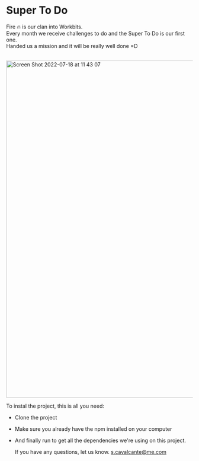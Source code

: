 # Super To Do

Fire 🔥 is our clan into Workbits. </br>
Every month we receive challenges to do and the Super To Do is our first one.</br>
Handed us a mission and it will be really well done =D</br>
</br>

<img width="910" alt="Screen Shot 2022-07-18 at 11 43 07" src="https://user-images.githubusercontent.com/56567293/179549658-42fbaba8-5e8e-4442-ad7f-7e06122ccf10.png">


To instal the project, this is all you need:
- Clone the project 
- Make sure you already have the npm installed on your computer
- And finally run <npm install> to get all the dependencies we're using on this project.

  If you have any questions, let us know.
  s.cavalcante@me.com
